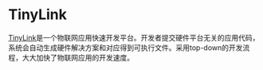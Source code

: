# TinyLink
[TinyLink](http://tinylink.emnets.org)是一个物联网应用快速开发平台。开发者提交硬件平台无关的应用代码，系统会自动生成硬件解决方案和对应得到可执行文件。采用top-down的开发流程，大大加快了物联网应用的开发速度。

